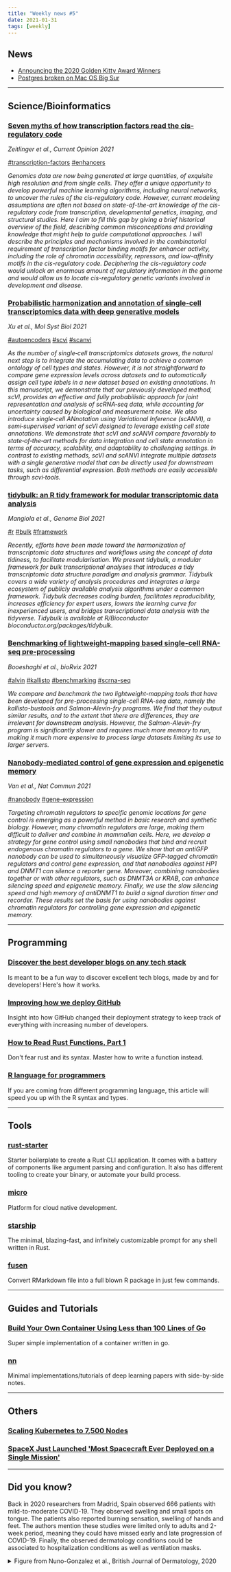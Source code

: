 ```yaml
---
title: "Weekly news #5"
date: 2021-01-31
tags: [weekly]
---
```


## <i class="fas fa-bullhorn"></i> News

* [Announcing the 2020 Golden Kitty Award Winners](https://www.producthunt.com/stories/announcing-the-2020-golden-kitty-award-winners)
* [Postgres broken on Mac OS Big Sur](https://github.com/PostgresApp/PostgresApp/issues/610)

---

## <i class="fas fa-dna"></i> Science/Bioinformatics

### [Seven myths of how transcription factors read the cis-regulatory code](https://www.sciencedirect.com/science/article/pii/S2452310020300305)

_Zeitlinger et al., Current Opinion 2021_

<a href="#" class="badge badge-primary">#transcription-factors</a>
<a href="#" class="badge badge-primary">#enhancers</a>

_Genomics data are now being generated at large quantities, of exquisite high resolution and from single cells. They offer a unique opportunity to develop powerful machine learning algorithms, including neural networks, to uncover the rules of the cis-regulatory code. However, current modeling assumptions are often not based on state-of-the-art knowledge of the cis-regulatory code from transcription, developmental genetics, imaging, and structural studies. Here I aim to fill this gap by giving a brief historical overview of the field, describing common misconceptions and providing knowledge that might help to guide computational approaches. I will describe the principles and mechanisms involved in the combinatorial requirement of transcription factor binding motifs for enhancer activity, including the role of chromatin accessibility, repressors, and low-affinity motifs in the cis-regulatory code. Deciphering the cis-regulatory code would unlock an enormous amount of regulatory information in the genome and would allow us to locate cis-regulatory genetic variants involved in development and disease._

### [Probabilistic harmonization and annotation of single‐cell transcriptomics data with deep generative models](https://www.embopress.org/doi/full/10.15252/msb.20209620)

_Xu et al., Mol Syst Biol 2021_

<a href="#" class="badge badge-primary">#autoencoders</a>
<a href="#" class="badge badge-primary">#scvi</a>
<a href="#" class="badge badge-primary">#scanvi</a>

_As the number of single‐cell transcriptomics datasets grows, the natural next step is to integrate the accumulating data to achieve a common ontology of cell types and states. However, it is not straightforward to compare gene expression levels across datasets and to automatically assign cell type labels in a new dataset based on existing annotations. In this manuscript, we demonstrate that our previously developed method, scVI, provides an effective and fully probabilistic approach for joint representation and analysis of scRNA‐seq data, while accounting for uncertainty caused by biological and measurement noise. We also introduce single‐cell ANnotation using Variational Inference (scANVI), a semi‐supervised variant of scVI designed to leverage existing cell state annotations. We demonstrate that scVI and scANVI compare favorably to state‐of‐the‐art methods for data integration and cell state annotation in terms of accuracy, scalability, and adaptability to challenging settings. In contrast to existing methods, scVI and scANVI integrate multiple datasets with a single generative model that can be directly used for downstream tasks, such as differential expression. Both methods are easily accessible through scvi‐tools._

### [tidybulk: an R tidy framework for modular transcriptomic data analysis](https://genomebiology.biomedcentral.com/articles/10.1186/s13059-020-02233-7)

_Mangiola et al., Genome Biol 2021_

<a href="#" class="badge badge-primary">#r</a>
<a href="#" class="badge badge-primary">#bulk</a>
<a href="#" class="badge badge-primary">#framework</a>

_Recently, efforts have been made toward the harmonization of transcriptomic data structures and workflows using the concept of data tidiness, to facilitate modularisation. We present tidybulk, a modular framework for bulk transcriptional analyses that introduces a tidy transcriptomic data structure paradigm and analysis grammar. Tidybulk covers a wide variety of analysis procedures and integrates a large ecosystem of publicly available analysis algorithms under a common framework. Tidybulk decreases coding burden, facilitates reproducibility, increases efficiency for expert users, lowers the learning curve for inexperienced users, and bridges transcriptional data analysis with the tidyverse. Tidybulk is available at R/Bioconductor bioconductor.org/packages/tidybulk._

### [Benchmarking of lightweight-mapping based single-cell RNA-seq pre-processing](https://www.biorxiv.org/content/10.1101/2021.01.25.428188v1)

_Booeshaghi et al., bioRvix 2021_

<a href="#" class="badge badge-primary">#alvin</a>
<a href="#" class="badge badge-primary">#kallisto</a>
<a href="#" class="badge badge-primary">#benchmarking</a>
<a href="#" class="badge badge-primary">#scrna-seq</a>

_We compare and benchmark the two lightweight-mapping tools that have been developed for pre-processing single-cell RNA-seq data, namely the kallisto-bustools and Salmon-Alevin-fry programs. We find that they output similar results, and to the extent that there are differences, they are irrelevant for downstream analysis. However, the Salmon-Alevin-fry program is significantly slower and requires much more memory to run, making it much more expensive to process large datasets limiting its use to larger servers._

### [Nanobody-mediated control of gene expression and epigenetic memory](https://www.nature.com/articles/s41467-020-20757-1)

_Van et al., Nat Commun 2021_

<a href="#" class="badge badge-primary">#nanobody</a>
<a href="#" class="badge badge-primary">#gene-expression</a>

_Targeting chromatin regulators to specific genomic locations for gene control is emerging as a powerful method in basic research and synthetic biology. However, many chromatin regulators are large, making them difficult to deliver and combine in mammalian cells. Here, we develop a strategy for gene control using small nanobodies that bind and recruit endogenous chromatin regulators to a gene. We show that an antiGFP nanobody can be used to simultaneously visualize GFP-tagged chromatin regulators and control gene expression, and that nanobodies against HP1 and DNMT1 can silence a reporter gene. Moreover, combining nanobodies together or with other regulators, such as DNMT3A or KRAB, can enhance silencing speed and epigenetic memory. Finally, we use the slow silencing speed and high memory of antiDNMT1 to build a signal duration timer and recorder. These results set the basis for using nanobodies against chromatin regulators for controlling gene expression and epigenetic memory._

---

## <i class="far fa-keyboard"></i> Programming

### [Discover the best developer blogs on any tech stack](https://bloggingfordevs.com/trends/)

Is meant to be a fun way to discover excellent tech blogs, made by and for developers! Here's how it works.

### [Improving how we deploy GitHub](https://github.blog/2021-01-25-improving-how-we-deploy-github/)

Insight into how GitHub changed their deployment strategy to keep track of everything
with increasing number of developers.

### [How to Read Rust Functions, Part 1](https://www.possiblerust.com/guide/how-to-read-rust-functions-part-1)

Don't fear rust and its syntax. Master how to write a function instead.

### [R language for programmers](https://www.johndcook.com/blog/r_language_for_programmers/)

If you are coming from different programming language, this article will speed you
up with the R syntax and types.

---

## <i class="fas fa-toolbox"></i> Tools

### [rust-starter](https://github.com/rust-starter/rust-starter)

Starter boilerplate to create a Rust CLI application. It comes with a battery of components like argument parsing and configuration. It also has different tooling to create your binary, or automate your build process.

### [micro](https://github.com/micro/micro)

Platform for cloud native development.

### [starship](https://starship.rs/)

The minimal, blazing-fast, and infinitely customizable prompt for any shell written in Rust.

### [fusen](https://www.r-bloggers.com/2021/01/fusen-create-a-package-from-a-simple-rmarkdown-file/)

Convert RMarkdown file into a full blown R package in just few commands.

---

## <i class="fas fa-graduation-cap"></i> Guides and Tutorials

### [Build Your Own Container Using Less than 100 Lines of Go](https://www.infoq.com/articles/build-a-container-golang/)

Super simple implementation of a container written in go.

### [nn](https://github.com/lab-ml/nn)

Minimal implementations/tutorials of deep learning papers with side-by-side notes.

---

## <i class="fas fa-rss"></i> Others

### [Scaling Kubernetes to 7,500 Nodes](https://openai.com/blog/scaling-kubernetes-to-7500-nodes)

### [SpaceX Just Launched 'Most Spacecraft Ever Deployed on a Single Mission'](https://www.sciencealert.com/spacex-just-launched-most-spacecraft-ever-deployed-on-a-single-mission)

---

## <i class="far fa-surprise"></i> Did you know?

Back in 2020 researchers from Madrid, Spain observed 666 patients with
mild-to-moderate COVID-19. They observed swelling and small spots on tongue.
The patients also reported burning sensation, swelling of hands and feet. The
authors mention these studies were limited only to adults and 2-week period,
meaning they could have missed early and late progression of COVID-19. Finally,
the observed dermatology conditions could be associated to hospitalization
conditions as well as ventilation masks.

<details><summary>Figure from Nuno-Gonzalez et al., British Journal of Dermatology, 2020</summary>
<p>

![](https://onlinelibrary.wiley.com/cms/asset/c511fbcb-ffe6-4d7e-b97a-5fbfb5328c33/bjd19564-fig-0001-m.jpg).

</p>
</details>
